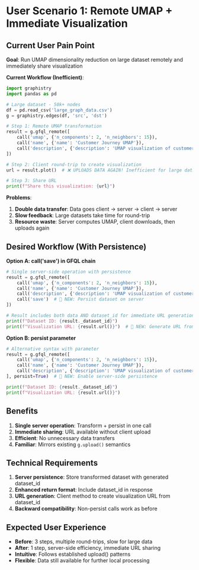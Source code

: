 # User Scenario 1: Remote UMAP + Immediate Visualization

## Current User Pain Point

**Goal**: Run UMAP dimensionality reduction on large dataset remotely and immediately share visualization

**Current Workflow (Inefficient)**:
```python
import graphistry
import pandas as pd

# Large dataset - 50k+ nodes
df = pd.read_csv('large_graph_data.csv')
g = graphistry.edges(df, 'src', 'dst')

# Step 1: Remote UMAP transformation
result = g.gfql_remote([
    call('umap', {'n_components': 2, 'n_neighbors': 15}),
    call('name', {'name': 'Customer Journey UMAP'}),
    call('description', {'description': 'UMAP visualization of customer interactions'})
])

# Step 2: Client round-trip to create visualization
url = result.plot()  # ❌ UPLOADS DATA AGAIN! Inefficient for large datasets

# Step 3: Share URL
print(f"Share this visualization: {url}")
```

**Problems**:
1. **Double data transfer**: Data goes client → server → client → server
2. **Slow feedback**: Large datasets take time for round-trip
3. **Resource waste**: Server computes UMAP, client downloads, then uploads again

## Desired Workflow (With Persistence)

**Option A: call('save') in GFQL chain**
```python
# Single server-side operation with persistence
result = g.gfql_remote([
    call('umap', {'n_components': 2, 'n_neighbors': 15}),
    call('name', {'name': 'Customer Journey UMAP'}),
    call('description', {'description': 'UMAP visualization of customer interactions'}),
    call('save')  # 🎯 NEW: Persist dataset on server
])

# Result includes both data AND dataset_id for immediate URL generation
print(f"Dataset ID: {result._dataset_id}")
print(f"Visualization URL: {result.url()}")  # 🎯 NEW: Generate URL from dataset_id
```

**Option B: persist parameter**
```python
# Alternative syntax with parameter
result = g.gfql_remote([
    call('umap', {'n_components': 2, 'n_neighbors': 15}),
    call('name', {'name': 'Customer Journey UMAP'}),
    call('description', {'description': 'UMAP visualization of customer interactions'})
], persist=True)  # 🎯 NEW: Enable server-side persistence

print(f"Dataset ID: {result._dataset_id}")
print(f"Visualization URL: {result.url()}")
```

## Benefits

1. **Single server operation**: Transform + persist in one call
2. **Immediate sharing**: URL available without client upload
3. **Efficient**: No unnecessary data transfers
4. **Familiar**: Mirrors existing `g.upload()` semantics

## Technical Requirements

1. **Server persistence**: Store transformed dataset with generated dataset_id
2. **Enhanced return format**: Include dataset_id in response
3. **URL generation**: Client method to create visualization URL from dataset_id
4. **Backward compatibility**: Non-persist calls work as before

## Expected User Experience

- **Before**: 3 steps, multiple round-trips, slow for large data
- **After**: 1 step, server-side efficiency, immediate URL sharing
- **Intuitive**: Follows established upload() patterns
- **Flexible**: Data still available for further local processing